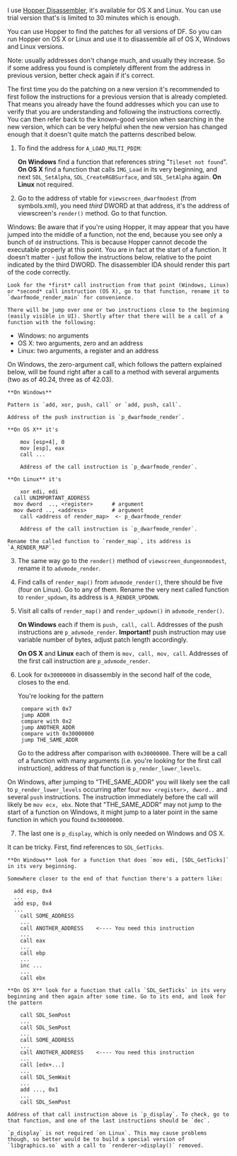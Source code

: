 I use [Hopper Disassembler](http://www.hopperapp.com), it's available for OS X and Linux. You can use trial version that's is limited to 30 minutes which is enough.

You can use Hopper to find the patches for all versions of DF. So you can run Hopper on OS X or Linux and use it to disassemble all of OS X, Windows and Linux versions.

Note: usually addresses don't change much, and usually they increase. So if some address you found is completely different from the address in previous version, better check again if it's correct.

The first time you do the patching on a new version it's recommended to first follow the instructions for a previous version that is already completed. That means you already have the found addresses which you can use to verify that you are understanding and following the instructions correctly. You can then refer back to the known-good version when searching in the new version, which can be very helpful when the new version has changed enough that it doesn't quite match the patterns described below.

1. To find the address for `A_LOAD_MULTI_PDIM`:

	**On Windows** find a function that references string "`Tileset not found`".
	**On OS X** find a function that calls `IMG_Load` in its very beginning, and next `SDL_SetAlpha`, `SDL_CreateRGBSurface`, and `SDL_SetAlpha` again.
	**On Linux** not required.

2. Go to the address of vtable for `viewscreen_dwarfmodest` (from symbols.xml), you need *third* DWORD at that address, it's the address of viewscreen's `render()` method. Go to that function.

 Windows: Be aware that if you're using Hopper, it may appear that you have jumped into the middle of a function, not the end, because you see only a bunch of `dd` instructions. This is because Hopper cannot decode the executable properly at this point. You are in fact at the start of a function. It doesn't matter - just follow the instructions below, relative to the point indicated by the third DWORD. The disassembler IDA should render this part of the code correctly.

	Look for the *first* call instruction from that point (Windows, Linux) or *second* call instruction (OS X), go to that function, rename it to `dwarfmode_render_main` for convenience.

	There will be jump over one or two instructions close to the beginning (easily visible in UI). Shortly after that there will be a call of a function with the following:

  * Windows: no arguments
  * OS X: two arguments, zero and an address
  * Linux: two arguments, a register and an address

  On Windows, the zero-argument call, which follows the pattern explained below, will be found right after a call to a method with several arguments (two as of 40.24, three as of 42.03).

	**On Windows**
  
    Pattern is `add, xor, push, call` or `add, push, call`.
    
    Address of the push instruction is `p_dwarfmode_render`.

	**On OS X** it's

	    mov [esp+4], 0
	    mov [esp], eax
	    call ...

	    Address of the call instruction is `p_dwarfmode_render`.

	**On Linux** it's 
	
	    xor edi, edi
      call UNIMPORTANT_ADDRESS
      mov dword  .., <register>      # argument
      mov dword .., <address>        # argument
	    call <address of render_map>  <- p_dwarfmode_render

	    Address of the call instruction is `p_dwarfmode_render`.
	
	Rename the called function to `render_map`, its address is `A_RENDER_MAP`.

3. The same way go to the `render()` method of `viewscreen_dungeonmodest`, rename it to `advmode_render`.

4. Find calls of `render_map()` from `advmode_render()`, there should be five (four on Linux). Go to any of them. Rename the very next called function to `render_updown`, its address is `A_RENDER_UPDOWN`.

5. Visit all calls of `render_map()` and `render_updown()` in `advmode_render()`.

	**On Windows** each if them is `push, call, call`. Addresses of the push instructions are `p_advmode_render`. **Important!** push instruction may use variable number of bytes, adjust patch length accordingly.
	
	**On OS X** and **Linux** each of them is `mov, call, mov, call`. Addresses of the first call instruction are `p_advmode_render`.

6. Look for `0x30000000` in disassembly in the second half of the code, closes to the end.

	You're looking for the pattern
	
	    compare with 0x7
	    jump ADDR
	    compare with 0x2
	    jump ANOTHER_ADDR
	    compare with 0x30000000
	    jump THE_SAME_ADDR
	
	Go to the address after comparison with `0x30000000`. There will be a call of a function with many arguments (i.e. you're looking for the first call instruction), address of that function is `p_render_lower_levels`.

On Windows, after jumping to "THE_SAME_ADDR" you will likely see the call to `p_render_lower_levels` occurring after four `mov <register>, dword..` and several `push` instructions. The instruction immediately before the call will likely be `mov ecx, ebx`. Note that "THE_SAME_ADDR" may not jump to the start of a function on Windows, it might jump to a later point in the same function in which you found `0x30000000`.

7. The last one is `p_display`, which is only needed on Windows and OS X.

It can be tricky. First, find references to `SDL_GetTicks`.

	**On Windows** look for a function that does `mov edi, [SDL_GetTicks]` in its very beginning.
	
	Somewhere closer to the end of that function there's a pattern like:

      add esp, 0x4
      ...
      add esp, 0x4
      ...
	    call SOME_ADDRESS
	    ...
	    call ANOTHER_ADDRESS	<---- You need this instruction
	    ...
	    call eax
	    ...
	    call ebp
	    ...
	    inc ...
	    ...
	    call ebx
	
	**On OS X** look for a function that calls `SDL_GetTicks` in its very beginning and then again after some time. Go to its end, and look for the pattern
	
	    call SDL_SemPost
	    ...
	    call SDL_SemPost
	    ...
	    call SOME_ADDRESS
	    ...
	    call ANOTHER_ADDRESS	<---- You need this instruction
	    ...
	    call [edx+...]
	    ...
	    call SDL_SemWait
	    ...
	    add ..., 0x1
	    ...
	    call SDL_SemPost
	
	Address of that call instruction above is `p_display`. To check, go to that function, and one of the last instructions should be `dec`.
	
	`p_display` is not required `on Linux`. This may cause problems though, so better would be to build a special version of `libgraphics.so` with a call to `renderer->display()` removed.
